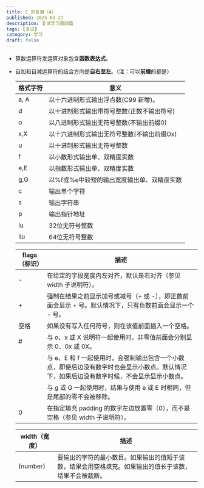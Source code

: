 ```yaml
---
title: C_的复健（4）
published: 2025-03-27
description: 复试学习第四篇
tags: [复试]
category: 学习
draft: false
---
```


- 算数运算符发运算对象包含**函数表达式**。

- 自加和自减运算符的结合方向是**自右至左**。（注：可以**前缀**的都是）

  | 格式字符 | 意义                                       |
  | -------- | ------------------------------------------ |
  | a, A     | 以十六进制形式输出浮点数(C99 新增)。       |
  | d        | 以十进制形式输出带符号整数(正数不输出符号) |
  | o        | 以八进制形式输出无符号整数(不输出前缀0)    |
  | x,X      | 以十六进制形式输出无符号整数(不输出前缀Ox) |
  | u        | 以十进制形式输出无符号整数                 |
  | f        | 以小数形式输出单、双精度实数               |
  | e,E      | 以指数形式输出单、双精度实数               |
  | g,G      | 以%f或%e中较短的输出宽度输出单、双精度实数 |
  | c        | 输出单个字符                               |
  | s        | 输出字符串                                 |
  | p        | 输出指针地址                               |
  | lu       | 32位无符号整数                             |
  | llu      | 64位无符号整数                             |

  | flags（标识） | 描述                                                         |
  | ------------- | ------------------------------------------------------------ |
  | -             | 在给定的字段宽度内左对齐，默认是右对齐（参见 width 子说明符）。 |
  | +             | 强制在结果之前显示加号或减号（+ 或 -），即正数前面会显示 + 号。默认情况下，只有负数前面会显示一个 - 号。 |
  | 空格          | 如果没有写入任何符号，则在该值前面插入一个空格。             |
  | #             | 与 o、x 或 X 说明符一起使用时，非零值前面会分别显示 0、0x 或 0X。 |
  |               | 与 e、E 和 f 一起使用时，会强制输出包含一个小数点，即使后边没有数字时也会显示小数点。默认情况下，如果后边没有数字时候，不会显示显示小数点。 |
  |               | 与 g 或 G 一起使用时，结果与使用 e 或 E 时相同，但是尾部的零不会被移除。 |
  | 0             | 在指定填充 padding 的数字左边放置零（0），而不是空格（参见 width 子说明符）。 |

  | width（宽度） | 描述                                                         |
  | ------------- | ------------------------------------------------------------ |
  | (number)      | 要输出的字符的最小数目。如果输出的值短于该数，结果会用空格填充。如果输出的值长于该数，结果不会被截断。 |